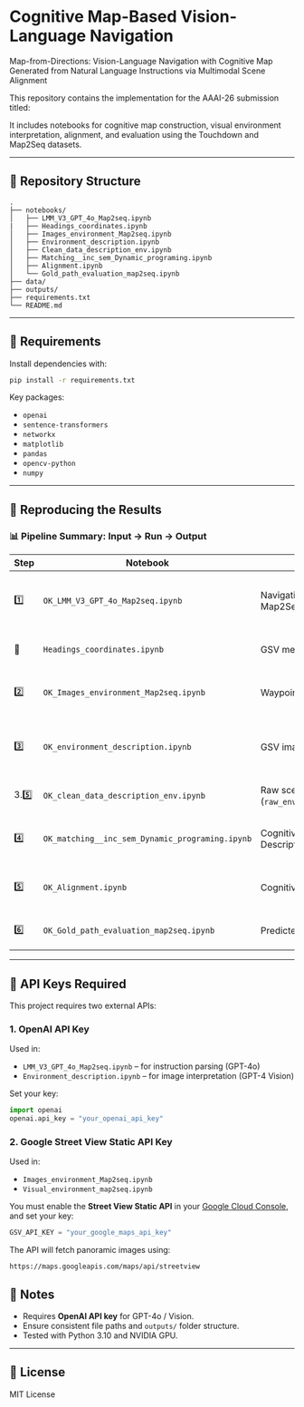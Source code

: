 # Cognitive Map-Based Vision-Language Navigation
Map-from-Directions: Vision-Language Navigation with Cognitive Map Generated from Natural Language Instructions via Multimodal Scene Alignment

This repository contains the implementation for the AAAI-26 submission titled:  


It includes notebooks for cognitive map construction, visual environment interpretation, alignment, and evaluation using the Touchdown and Map2Seq datasets.

---

## 📁 Repository Structure

```
.
├── notebooks/
│   ├── LMM_V3_GPT_4o_Map2seq.ipynb
|   ├── Headings_coordinates.ipynb
│   ├── Images_environment_Map2seq.ipynb
│   ├── Environment_description.ipynb
│   ├── Clean_data_description_env.ipynb
│   ├── Matching__inc_sem_Dynamic_programing.ipynb
│   ├── Alignment.ipynb
│   └── Gold_path_evaluation_map2seq.ipynb
├── data/
├── outputs/
├── requirements.txt
└── README.md
```

---

## 🧰 Requirements

Install dependencies with:

```bash
pip install -r requirements.txt
```

Key packages:
- `openai`
- `sentence-transformers`
- `networkx`
- `matplotlib`
- `pandas`
- `opencv-python`
- `numpy`

---

## 🧪 Reproducing the Results

### 📊 Pipeline Summary: Input → Run → Output

| Step | Notebook | Input | Run | Output |
|------|----------|-------|-----|--------|
| 1️⃣ | `OK_LMM_V3_GPT_4o_Map2seq.ipynb` | Navigation instructions (`*.json` from Map2Seq/Touchdown) | GPT-4o parses instructions to generate graph | `dev_graph_lmm.json` (Cognitive Map) |
| 🔁 | `Headings_coordinates.ipynb` | GSV metadata | Manage and process headings | `coordinates.csv`, etc. |
| 2️⃣ | `OK_Images_environment_Map2seq.ipynb` | Waypoints (lat/lon), headings | Fetch and stitch panoramic images | Folder with stitched GSV images |
| 3️⃣ | `OK_environment_description.ipynb` | GSV images (from Step 2) | GPT-4 Vision generates scene descriptions | `raw_environment_descriptions.json` |
| 3.5️⃣ | `OK_clean_data_description_env.ipynb` | Raw scene descriptions (`raw_environment_descriptions.json`) | Clean and normalize descriptions | `cleaned_environment_descriptions.json` |
| 4️⃣ | `OK_matching__inc_sem_Dynamic_programing.ipynb` | Cognitive Map + Cleaned Visual Descriptions | Align via SBERT and Dynamic Programming | `matched_nodes.json`, `alignment_scores.json` |
| 5️⃣ | `OK_Alignment.ipynb` | Cognitive Map + Visual Alignments | Merge aligned nodes into final graph | `final_matched_graph.json` |
| 6️⃣ | `OK_Gold_path_evaluation_map2seq.ipynb` | Predicted paths vs. gold paths | Evaluate navigation success | TC, KPA, SPD scores + visual plots |

---

## 🔑 API Keys Required

This project requires two external APIs:

### 1. OpenAI API Key
Used in:
- `LMM_V3_GPT_4o_Map2seq.ipynb` – for instruction parsing (GPT-4o)
- `Environment_description.ipynb` – for image interpretation (GPT-4 Vision)

Set your key:
```python
import openai
openai.api_key = "your_openai_api_key"
```

### 2. Google Street View Static API Key
Used in:
- `Images_environment_Map2seq.ipynb`
- `Visual_environment_map2seq.ipynb`

You must enable the **Street View Static API** in your [Google Cloud Console](https://console.cloud.google.com/), and set your key:
```python
GSV_API_KEY = "your_google_maps_api_key"
```

The API will fetch panoramic images using:
```
https://maps.googleapis.com/maps/api/streetview
```

## 📄 Notes

- Requires **OpenAI API key** for GPT-4o / Vision.
- Ensure consistent file paths and `outputs/` folder structure.
- Tested with Python 3.10 and NVIDIA GPU.

---

## 📜 License

MIT License

